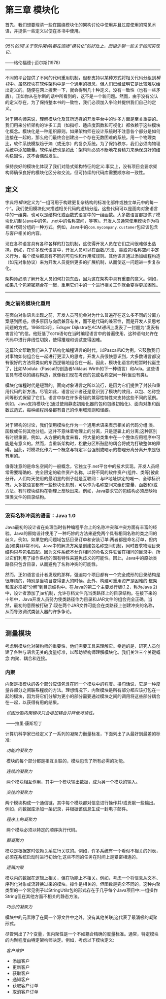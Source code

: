 # 第三章 模块化

首先，我们想要理清一些在围绕模块化的架构讨论中使用并且过度使用的常见术语，并提供一些定义以便在本书中使用。

------

*95%的词[关于软件架构]都在颂扬“模块化”的好处上，而很少聊一些关于如何实现它。*

——格伦福德·j·迈尔斯(1978)

------

不同的平台提供了不同的代码重用机制，但都支持以某种方式将相关代码分组到*模块*中。虽然模块在软件架构中是一个通用的概念，但人们已经证明它是比较难以给出定义的。随便在网上搜索一下，就会得到几十种定义，没有一致性（也有一些矛盾）。正如你从在尔斯的话中所看到的，这不是一个新问题。然而，由于没有公认的定义存在，为了保持整本书的一致性，我们必须加入争论并提供我们自己的定义。

对于架构师来说，理解模块化及其所选择的开发平台中的许多方面是至关重要的。我们用来分析架构的许多工具（如指标、适应度函数和可视化）都依赖于这些模块化概念。模块化是一种组织原则。如果架构师在设计系统时不注意各个部分是如何连接在一起的，那么他们最终会创建出一个存在无数困难的系统。用一个物理类比，软件系统模拟趋于熵（或无序）的复杂系统。为了保持秩序，我们必须向物理系统中添加能量。软件系统也是如此：架构师必须不断地花费精力来确保良好的结构稳固性，这不会偶然发生。

保持良好的模块化体现了我们对隐式架构特征的定义:事实上，没有项目会要求架构师确保良好的模块化区分和交流，但可持续的代码库需要顺序和一致性。

## 定义

字典将*模块*定义为“一组可用于构建更复杂结构的标准化部件或独立单元中的每一个”。我们使用模块化来描述相关代码的逻辑分组，这些代码可以是面向对象语言中的一组类，也可以是结构化或函数式语言中的一组函数。大多数语言都提供了模块化机制(Java中的包，.net中的名称空间，等等)。开发人员通常使用模块作为将相关代码分组的一种方式。例如，Java中的`com.mycompany.customer`包应该包含与客户相关的内容。

现在各种语言具有各种各样的打包机制，这使得开发人员在它们之间很难做出选择。例如，在许多现代语言中，开发人员可以在函数/方法、类或包/名称空间中定义行为，每个模块都具有不同的可见性和作用域规则。其他语言通过添加编程构造（如元对象协议）来为开发人员提供更多的扩展机制，从而使这一问题进一步复杂化。

架构师必须了解开发人员如何打包东西，因为这在架构中具有重要的意义。例如，如果几个包紧密耦合在一起，重用它们中的一个进行相关工作就会变得更加困难。

------
### 类之前的模块化重用

在面向对象语言出现之前，开发人员可能会对为什么普遍存在这么多不同的分离方案感到困惑。很多原因与向后兼容有关，而不是代码的兼容性，而是开发人员思考问题的方式。1968年3月，Edsger Dijkstra在*ACM通讯*上发表了一封题为“发表有害言论”的信。他贬低了`GOTO`语句在当时编程语言中的普遍使用，这种语句允许在代码中进行非线性切换，使得推理和调试变得困难。

这篇论文帮助我们进入了结构化编程语言的时代，以Pascal和C为例，它鼓励我们对事物如何组合在一起进行更深入的思考。开发人员很快意识到，大多数语言都没有很好的方法将类似的东西逻辑地组合在一起。因此，模块化语言的短暂时代诞生了，比如Modula（Pascal的创造者Niklaus Wirth的下一种语言）和Ada。这些语言具有模块的编程构造，就像我们现在考虑的包或名称空间一样(但没有类)。

模块化编程时代是短暂的。面向对象语言之所以流行，是因为它们提供了封装和重用代码的新方法。尽管如此，语言设计者还是意识到了模块的效用，以包、名称空间等形式保留了它们。语言中存在许多奇怪的兼容性特性来支持这些不同的范例。例如，Java支持模块化(通过使用静态初始化器的包和包级初始化)、面向对象和函数式范式，每种编程风格都有自己的作用域规则和怪癖。

------

对于架构的讨论，我们使用模块化作为一个通用术语来表示相关的代码分组:类、函数或任何其他分组。这并不意味着物理上的分离，只是逻辑上的分离;这种区别有时很重要。例如，从方便的角度来看，将大量的类集中在一个整体应用程序中可能是有意义的。然而，当重新架构时，松散分区所鼓励的耦合将成为打破整体的障碍。因此，将模块化作为一个概念与特定平台强制或暗示的物理分离分离开来是很有用的。

值得注意的是命名空间的一般概念，它独立于.net平台中的技术实现。开发人员经常需要精确的、完全限定的软件资产名称，以将不同的软件资产(组件、类等)彼此分开。人们每天使用的最明显的例子就是互联网：与IP地址绑定的唯一、全球标识符。大多数语言都有一些模块化机制，可以作为名称空间来组织变量、函数和/或方法。有时模块结构在物理上反映出来。例如，Java要求它的包结构必须反映物理类文件的目录结构。

------

### 没有名称冲突的语言：Java 1.0

Java最初的设计者在处理当时各种编程平台上的名称冲突和冲突方面有丰富的经验。Java的原始设计使用了一种巧妙的方法来避免两个具有相同名称的类之间的歧义。例如，如果您的问题域包括目录订单和安装订单:两者都是命名订单，但内涵(和类)非常不同。Java中的解决方案是创建包名称空间机制，同时要求物理目录结构只与包名匹配。因为文件系统不允许相同的命名文件驻留在相同的目录中，所以它们利用了操作系统的固有特性来避免歧义的可能性。因此，Java中的原始类路径只包含目录，从而避免了名称冲突的可能性。

然而，正如语言设计者发现的那样，强迫每个项目都有一个完全成形的目录结构是很麻烦的，特别是当项目变得更大的时候。此外，构建可重用资产是困难的:框架和库必须被“分解”到目录结构中。在Java的第二个主要发行版(1.2，称为Java 2)中，设计者添加了jar机制，允许存档文件充当类路径上的目录结构。在接下来的十年中，Java开发人员努力使类路径作为目录和JAR文件的组合完全正确。当然，最初的意图被打破了:现在两个JAR文件可能会在类路径上创建冲突的名称，从而导致调试类装入器的许多争论。

------

## 测量模块

考虑到模块化对架构师的重要性，他们需要工具来理解它。幸运的是，研究人员创建了各种与语言无关的度量标准，以帮助架构师理解模块化。我们关注三个关键概念:内聚、耦合和连接。

### 内聚

内聚是指模块的各个部分应该包含在同一个模块中的程度。换句话说，它是一种度量各部分之间联系程度的方法。理想情况下，内聚模块是所有部分都应该打包在一起的模块，因为将它们分解为更小的部分需要通过模块之间的调用将这些部分耦合在一起，以获得有用的结果。

​	*试图分割内聚模块只会增加耦合并降低可读性。*

​																——拉里·康斯坦丁

计算机科学家已经定义了一系列的凝聚力衡量标准，下面列出了从最好到最差的标准:

​	*功能的凝聚力*

​		模块的每个部分都是相互关联的，模块包含了所有必需的功能。

​	*连续的凝聚力*

​		两个模块相互作用，其中一个模块输出数据，成为另一个模块的输入。

​	*交往的凝聚力*

​		两个模块构成一个通信链，其中每个模块都对信息进行操作并/或贡献一些输出。例如，向数据库添加一条记录，并根据该信息生成一封电子邮件。

​	*程序上的凝聚力*

​		两个模块必须以特定的顺序执行代码。

​	*颞凝聚力*

​		模块是根据定时依赖关系进行关联的。例如，许多系统有一个看似不相关的列表，必须在系统启动时进行初始化;这些不同的任务在时间上是紧密相连的。

​	*逻辑内聚*

​		模块内的数据在逻辑上相关，但在功能上不相关。例如，考虑一个将信息从文本、序列化对象或流转换过来的模块。操作是相关的，但函数是完全不同的。这种内聚类型的一个常见例子以StringUtils包的形式存在于几乎每个Java项目中:一组操作String但在其他方面不相关的静态方法。

​	*巧合的凝聚力*

​		模块中的元素除了在同一个源文件中之外，没有其他关联;这代表了最消极的凝聚形式。

尽管列出了7个变量，但内聚性是一个不如耦合精确的度量标准。通常，特定模块的内聚程度由特定架构师决定。例如，考虑以下模块定义:

​	*客户维护*

- 添加客户
- 更新客户
- 获取客户
- 通知客户
- 获取客户订单
- 取消客户订单